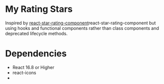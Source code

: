 # My Rating Stars

Inspired by [react-star-rating-component](https://www.npmjs.com/package/)react-star-rating-component but using hooks and functional components rather than class components and deprecated lifecycle methods.  

# Dependencies

* React 16.8 or Higher
* react-icons
* 
